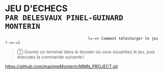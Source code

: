 **JEU D'ECHECS**\
 ```PAR DELESVAUX PINEL-GUINARD MONTERIN```
 =

```
                                      l=-=> Comment télécharger le jeu ? <=-=l
```

> ➀ Ouvrez un terminal dans le dossier où vous souahitez le jeu, puis executez la commande suivante:\
 
 https://github.com/maximeMonterin/MMN_PROJECT.git
 

